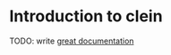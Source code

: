 # Introduction to clein

TODO: write [great documentation](http://jacobian.org/writing/great-documentation/what-to-write/)
